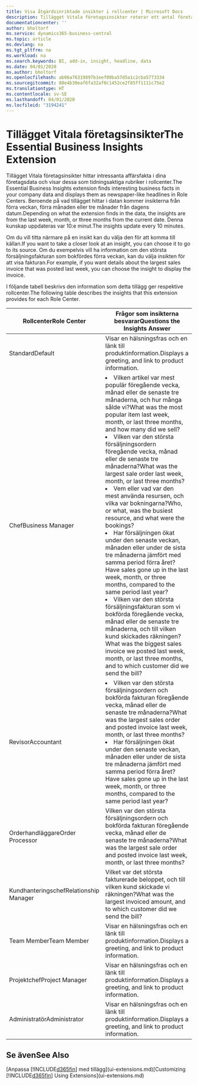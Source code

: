 ```yaml
---
title: Visa åtgärdsinriktade insikter i rollcenter | Microsoft Docs
description: Tillägget Vitala företagsinsikter roterar ett antal företagsinsikter om rollcenter.
documentationcenter: ''
author: bholtorf
ms.service: dynamics365-business-central
ms.topic: article
ms.devlang: na
ms.tgt_pltfrm: na
ms.workload: na
ms.search.keywords: BI, add-in, insight, headline, data
ms.date: 04/01/2020
ms.author: bholtorf
ms.openlocfilehash: ab06a76319897b1eef00ba57d5a1c2cba5773334
ms.sourcegitcommit: 88e4b30eaf6fa32af0c1452ce2f85ff1111c75e2
ms.translationtype: HT
ms.contentlocale: sv-SE
ms.lasthandoff: 04/01/2020
ms.locfileid: "3194241"
---
```

# <a name="the-essential-business-insights-extension"></a><span data-ttu-id="83f1f-103">Tillägget Vitala företagsinsikter</span><span class="sxs-lookup"><span data-stu-id="83f1f-103">The Essential Business Insights Extension</span></span>
<span data-ttu-id="83f1f-104">Tillägget Vitala företagsinsikter hittar intressanta affärsfakta i dina företagsdata och visar dessa som tidningsaktiga rubriker i rollcenter.</span><span class="sxs-lookup"><span data-stu-id="83f1f-104">The Essential Business Insights extension finds interesting business facts in your company data and displays them as newspaper-like headlines in Role Centers.</span></span> <span data-ttu-id="83f1f-105">Beroende på vad tillägget hittar i datan kommer insikterna från förra veckan, förra månaden eller tre månader från dagens datum.</span><span class="sxs-lookup"><span data-stu-id="83f1f-105">Depending on what the extension finds in the data, the insights are from the last week, month, or three months from the current date.</span></span> <span data-ttu-id="83f1f-106">Denna kunskap uppdateras var 10:e minut.</span><span class="sxs-lookup"><span data-stu-id="83f1f-106">The insights update every 10 minutes.</span></span>  

<span data-ttu-id="83f1f-107">Om du vill titta närmare på en insikt kan du välja den för att komma till källan.</span><span class="sxs-lookup"><span data-stu-id="83f1f-107">If you want to take a closer look at an insight, you can choose it to go to its source.</span></span> <span data-ttu-id="83f1f-108">Om du exempelvis vill ha information om den största försäljningsfakturan som bokfördes förra veckan, kan du välja insikten för att visa fakturan.</span><span class="sxs-lookup"><span data-stu-id="83f1f-108">For example, if you want details about the largest sales invoice that was posted last week, you can choose the insight to display the invoice.</span></span>

<span data-ttu-id="83f1f-109">I följande tabell beskrivs den information som detta tillägg ger respektive rollcenter.</span><span class="sxs-lookup"><span data-stu-id="83f1f-109">The following table describes the insights that this extension provides for each Role Center.</span></span>

|<span data-ttu-id="83f1f-110">Rollcenter</span><span class="sxs-lookup"><span data-stu-id="83f1f-110">Role Center</span></span>|<span data-ttu-id="83f1f-111">Frågor som insikterna besvarar</span><span class="sxs-lookup"><span data-stu-id="83f1f-111">Questions the Insights Answer</span></span>|
|----|-----|
|<span data-ttu-id="83f1f-112">Standard</span><span class="sxs-lookup"><span data-stu-id="83f1f-112">Default</span></span>|<span data-ttu-id="83f1f-113">Visar en hälsningsfras och en länk till produktinformation.</span><span class="sxs-lookup"><span data-stu-id="83f1f-113">Displays a greeting, and link to product information.</span></span>|
|<span data-ttu-id="83f1f-114">Chef</span><span class="sxs-lookup"><span data-stu-id="83f1f-114">Business Manager</span></span>|<li> <span data-ttu-id="83f1f-115">Vilken artikel var mest populär föregående vecka, månad eller de senaste tre månaderna, och hur många sålde vi?</span><span class="sxs-lookup"><span data-stu-id="83f1f-115">What was the most popular item last week, month, or last three months, and how many did we sell?</span></span><br><li> <span data-ttu-id="83f1f-116">Vilken var den största försäljningsordern föregående vecka, månad eller de senaste tre månaderna?</span><span class="sxs-lookup"><span data-stu-id="83f1f-116">What was the largest sale order last week, month, or last three months?</span></span><br><li> <span data-ttu-id="83f1f-117">Vem eller vad var den mest använda resursen, och vilka var bokningarna?</span><span class="sxs-lookup"><span data-stu-id="83f1f-117">Who, or what, was the busiest resource, and what were the bookings?</span></span><br><li> <span data-ttu-id="83f1f-118">Har försäljningen ökat under den senaste veckan, månaden eller under de sista tre månaderna jämfört med samma period förra året?</span><span class="sxs-lookup"><span data-stu-id="83f1f-118">Have sales gone up in the last week, month, or three months, compared to the same period last year?</span></span><br><li> <span data-ttu-id="83f1f-119">Vilken var den största försäljningsfakturan som vi bokförda föregående vecka, månad eller de senaste tre månaderna, och till vilken kund skickades räkningen?</span><span class="sxs-lookup"><span data-stu-id="83f1f-119">What was the biggest sales invoice we posted last week, month, or last three months, and to which customer did we send the bill?</span></span></li> |
|<span data-ttu-id="83f1f-120">Revisor</span><span class="sxs-lookup"><span data-stu-id="83f1f-120">Accountant</span></span>|<li> <span data-ttu-id="83f1f-121">Vilken var den största försäljningsordern och bokförda fakturan föregående vecka, månad eller de senaste tre månaderna?</span><span class="sxs-lookup"><span data-stu-id="83f1f-121">What was the largest sales order and posted invoice last week, month, or last three months?</span></span><br><li> <span data-ttu-id="83f1f-122">Har försäljningen ökat under den senaste veckan, månaden eller under de sista tre månaderna jämfört med samma period förra året?</span><span class="sxs-lookup"><span data-stu-id="83f1f-122">Have sales gone up in the last week, month, or three months, compared to the same period last year?</span></span> |
|<span data-ttu-id="83f1f-123">Orderhandläggare</span><span class="sxs-lookup"><span data-stu-id="83f1f-123">Order Processor</span></span>| <span data-ttu-id="83f1f-124">Vilken var den största försäljningsordern och bokförda fakturan föregående vecka, månad eller de senaste tre månaderna?</span><span class="sxs-lookup"><span data-stu-id="83f1f-124">What was the largest sale order and posted invoice last week, month, or last three months?</span></span>|
|<span data-ttu-id="83f1f-125">Kundhanteringschef</span><span class="sxs-lookup"><span data-stu-id="83f1f-125">Relationship Manager</span></span>| <span data-ttu-id="83f1f-126">Vilket var det största fakturerade beloppet, och till vilken kund skickade vi räkningen?</span><span class="sxs-lookup"><span data-stu-id="83f1f-126">What was the largest invoiced amount, and to which customer did we send the bill?</span></span>|
|<span data-ttu-id="83f1f-127">Team Member</span><span class="sxs-lookup"><span data-stu-id="83f1f-127">Team Member</span></span>| <span data-ttu-id="83f1f-128">Visar en hälsningsfras och en länk till produktinformation.</span><span class="sxs-lookup"><span data-stu-id="83f1f-128">Displays a greeting, and link to product information.</span></span>|
|<span data-ttu-id="83f1f-129">Projektchef</span><span class="sxs-lookup"><span data-stu-id="83f1f-129">Project Manager</span></span>| <span data-ttu-id="83f1f-130">Visar en hälsningsfras och en länk till produktinformation.</span><span class="sxs-lookup"><span data-stu-id="83f1f-130">Displays a greeting, and link to product information.</span></span>|
|<span data-ttu-id="83f1f-131">Administratör</span><span class="sxs-lookup"><span data-stu-id="83f1f-131">Administrator</span></span>| <span data-ttu-id="83f1f-132">Visar en hälsningsfras och en länk till produktinformation.</span><span class="sxs-lookup"><span data-stu-id="83f1f-132">Displays a greeting, and link to product information.</span></span>|

## <a name="see-also"></a><span data-ttu-id="83f1f-133">Se även</span><span class="sxs-lookup"><span data-stu-id="83f1f-133">See Also</span></span>
<span data-ttu-id="83f1f-134">[Anpassa [!INCLUDE[d365fin](includes/d365fin_md.md)] med tillägg](ui-extensions.md)</span><span class="sxs-lookup"><span data-stu-id="83f1f-134">[Customizing [!INCLUDE[d365fin](includes/d365fin_md.md)] Using Extensions](ui-extensions.md)</span></span>
